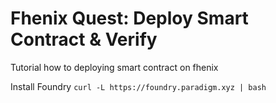 # Fhenix Quest: Deploy Smart Contract & Verify
Tutorial how to deploying smart contract on fhenix

Install Foundry
`curl -L https://foundry.paradigm.xyz | bash`
